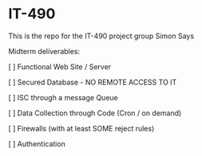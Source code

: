 # IT-490
This is the repo for the IT-490 project group Simon Says

Midterm deliverables:

[ ] Functional Web Site / Server

[ ] Secured Database - NO REMOTE ACCESS TO IT

[ ] ISC through a message Queue

[ ] Data Collection through Code (Cron / on demand)

[ ] Firewalls (with at least SOME reject rules)

[ ] Authentication
